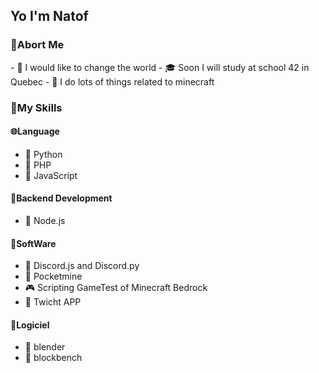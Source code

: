 
<h2>Yo I'm Natof</h2>
<h3>👤Abort Me</h3>
- 💭 I would like to change the world
- 🎓 Soon I will study at school 42 in Quebec
- 🌵 I do lots of things related to minecraft

<h3>🧬My Skills</h3>

<h4>🌐Language</h4>

- 🐍 Python
- 🧰 PHP
- 🧲 JavaScript

<h4>🥽Backend Development</h4>

- 🦺 Node.js

<h4>🧪SoftWare</h4>

- 🥞 Discord.js and Discord.py
- 🧶 Pocketmine
- 🎮 Scripting GameTest of Minecraft Bedrock
- 🎥 Twicht APP

<h4>🔮Logiciel</h4>

-  🍍 blender
-  🧩 blockbench
